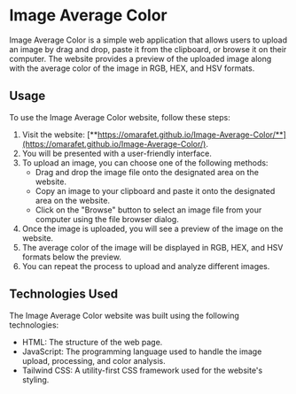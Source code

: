 # Image Average Color

Image Average Color is a simple web application that allows users to upload an image by drag and drop, paste it from the clipboard, or browse it on their computer. The website provides a preview of the uploaded image along with the average color of the image in RGB, HEX, and HSV formats.

## Usage

To use the Image Average Color website, follow these steps:

1. Visit the website: [**https://omarafet.github.io/Image-Average-Color/**](https://omarafet.github.io/Image-Average-Color/).
2. You will be presented with a user-friendly interface.
3. To upload an image, you can choose one of the following methods:
   - Drag and drop the image file onto the designated area on the website.
   - Copy an image to your clipboard and paste it onto the designated area on the website.
   - Click on the "Browse" button to select an image file from your computer using the file browser dialog.
4. Once the image is uploaded, you will see a preview of the image on the website.
5. The average color of the image will be displayed in RGB, HEX, and HSV formats below the preview.
6. You can repeat the process to upload and analyze different images.

## Technologies Used

The Image Average Color website was built using the following technologies:

- HTML: The structure of the web page.
- JavaScript: The programming language used to handle the image upload, processing, and color analysis.
- Tailwind CSS: A utility-first CSS framework used for the website's styling.
